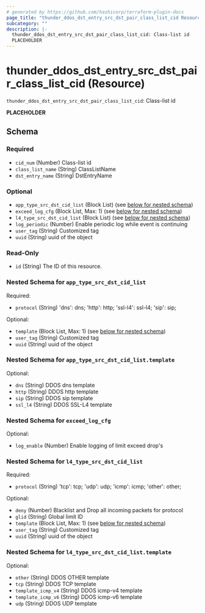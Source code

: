 ```yaml
---
# generated by https://github.com/hashicorp/terraform-plugin-docs
page_title: "thunder_ddos_dst_entry_src_dst_pair_class_list_cid Resource - terraform-provider-thunder"
subcategory: ""
description: |-
  thunder_ddos_dst_entry_src_dst_pair_class_list_cid: Class-list id
  PLACEHOLDER
---
```


# thunder_ddos_dst_entry_src_dst_pair_class_list_cid (Resource)

`thunder_ddos_dst_entry_src_dst_pair_class_list_cid`: Class-list id

__PLACEHOLDER__



<!-- schema generated by tfplugindocs -->
## Schema

### Required

- `cid_num` (Number) Class-list id
- `class_list_name` (String) ClassListName
- `dst_entry_name` (String) DstEntryName

### Optional

- `app_type_src_dst_cid_list` (Block List) (see [below for nested schema](#nestedblock--app_type_src_dst_cid_list))
- `exceed_log_cfg` (Block List, Max: 1) (see [below for nested schema](#nestedblock--exceed_log_cfg))
- `l4_type_src_dst_cid_list` (Block List) (see [below for nested schema](#nestedblock--l4_type_src_dst_cid_list))
- `log_periodic` (Number) Enable periodic log while event is continuing
- `user_tag` (String) Customized tag
- `uuid` (String) uuid of the object

### Read-Only

- `id` (String) The ID of this resource.

<a id="nestedblock--app_type_src_dst_cid_list"></a>
### Nested Schema for `app_type_src_dst_cid_list`

Required:

- `protocol` (String) 'dns': dns; 'http': http; 'ssl-l4': ssl-l4; 'sip': sip;

Optional:

- `template` (Block List, Max: 1) (see [below for nested schema](#nestedblock--app_type_src_dst_cid_list--template))
- `user_tag` (String) Customized tag
- `uuid` (String) uuid of the object

<a id="nestedblock--app_type_src_dst_cid_list--template"></a>
### Nested Schema for `app_type_src_dst_cid_list.template`

Optional:

- `dns` (String) DDOS dns template
- `http` (String) DDOS http template
- `sip` (String) DDOS sip template
- `ssl_l4` (String) DDOS SSL-L4 template



<a id="nestedblock--exceed_log_cfg"></a>
### Nested Schema for `exceed_log_cfg`

Optional:

- `log_enable` (Number) Enable logging of limit exceed drop's


<a id="nestedblock--l4_type_src_dst_cid_list"></a>
### Nested Schema for `l4_type_src_dst_cid_list`

Required:

- `protocol` (String) 'tcp': tcp; 'udp': udp; 'icmp': icmp; 'other': other;

Optional:

- `deny` (Number) Blacklist and Drop all incoming packets for protocol
- `glid` (String) Global limit ID
- `template` (Block List, Max: 1) (see [below for nested schema](#nestedblock--l4_type_src_dst_cid_list--template))
- `user_tag` (String) Customized tag
- `uuid` (String) uuid of the object

<a id="nestedblock--l4_type_src_dst_cid_list--template"></a>
### Nested Schema for `l4_type_src_dst_cid_list.template`

Optional:

- `other` (String) DDOS OTHER template
- `tcp` (String) DDOS TCP template
- `template_icmp_v4` (String) DDOS icmp-v4 template
- `template_icmp_v6` (String) DDOS icmp-v6 template
- `udp` (String) DDOS UDP template


